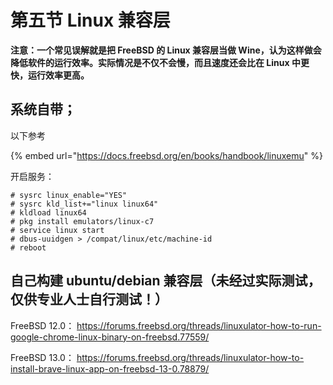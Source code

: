 # 第五节 Linux 兼容层

**注意：一个常见误解就是把 FreeBSD 的 Linux 兼容层当做 Wine，认为这样做会降低软件的运行效率。实际情况是不仅不会慢，而且速度还会比在 Linux 中更快，运行效率更高。**

## 系统自带；

以下参考

{% embed url="https://docs.freebsd.org/en/books/handbook/linuxemu" %}

开启服务：

```
# sysrc linux_enable="YES"
# sysrc kld_list+="linux linux64"
# kldload linux64
# pkg install emulators/linux-c7
# service linux start
# dbus-uuidgen > /compat/linux/etc/machine-id
# reboot
```

## 自己构建 ubuntu/debian 兼容层（未经过实际测试，仅供专业人士自行测试！）

FreeBSD 12.0： https://forums.freebsd.org/threads/linuxulator-how-to-run-google-chrome-linux-binary-on-freebsd.77559/

FreeBSD 13.0： https://forums.freebsd.org/threads/linuxulator-how-to-install-brave-linux-app-on-freebsd-13-0.78879/
